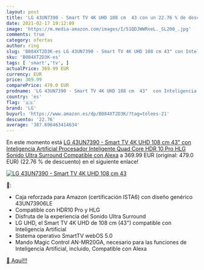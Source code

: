 ```yaml
---
layout: post
title: 'LG 43UN7390 - Smart TV 4K UHD 108 cm  43 con un 22.76 % de descuento'
date: 2021-02-17 19:12:09
image: 'https://m.media-amazon.com/images/I/51QDJWWRneL._SL200_.jpg'
comments: true
category: ofertas
author: ring
slug: 'B084XT2D3K-es LG 43UN7390 - Smart TV 4K UHD 108 cm 43" con Inteligencia...'
sku: 'B084XT2D3K-es'
tags: [ 'smart','tv', ]
actualPrice: 369.99 EUR
currency: EUR
price: 369.99
comparePrice: 479.0 EUR
prodname: 'LG 43UN7390 - Smart TV 4K UHD 108 cm  43"  con Inteligencia Artificial  Procesador Inteligente Quad Core  HDR 10 Pro  HLG  Sonido Ultra Surround  Compatible con Alexa'
country: 'es'
flag: '🇪🇸'
brand: 'LG'
buyurl: 'https://www.amazon.es/dp/B084XT2D3K/?tag=tolees-21'
descuento: '22.76'
average: '387.696463414634'
---
```


En este momento está [LG 43UN7390 - Smart TV 4K UHD 108 cm  43"  con Inteligencia Artificial  Procesador Inteligente Quad Core  HDR 10 Pro  HLG  Sonido Ultra Surround  Compatible con Alexa](https://www.amazon.es/dp/B084XT2D3K/?tag=tolees-21) a 369.99 EUR (original: 479.0 EUR) (22.76 %  de descuento) en el siguiente enlace!

[![LG 43UN7390 - Smart TV 4K UHD 108 cm  43](https://m.media-amazon.com/images/I/51QDJWWRneL._SL200_.jpg)](https://www.amazon.es/dp/B084XT2D3K/?tag=tolees-21)

🔎:

- Caja reforzada para Amazon (certificación ISTA6) con diseño genérico 43UN73906LE
- Compatible con HDR10 Pro y HLG
- Disfruta de la experiencia del Sonido Ultra Surround
- LG UHD, el Smart TV 4K UHD de 108 cm (43") compatible con Inteligencia Artificial
- Sistema operativo SmartTV webOS 5.0
- Mando Magic Control AN-MR20GA, necesario para las funciones de Inteligencia Artificial, incluido, Compatible con Alexa

[🛒 Aquí!!!](https://www.amazon.es/dp/B084XT2D3K/?tag=tolees-21)

